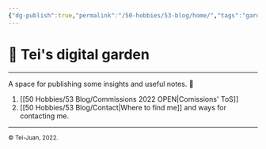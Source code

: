 ```yaml
---
{"dg-publish":true,"permalink":"/50-hobbies/53-blog/home/","tags":"gardenEntry"}
---
```



# 🌱 Tei's digital garden
____
A space for publishing some insights and useful notes. 🌿
1. [[50 Hobbies/53 Blog/Commissions 2022 OPEN|Comissions' ToS]]
1. [[50 Hobbies/53 Blog/Contact|Where to find me]] and ways for contacting me.

---
<sub>© Tei-Juan, 2022.</sub>